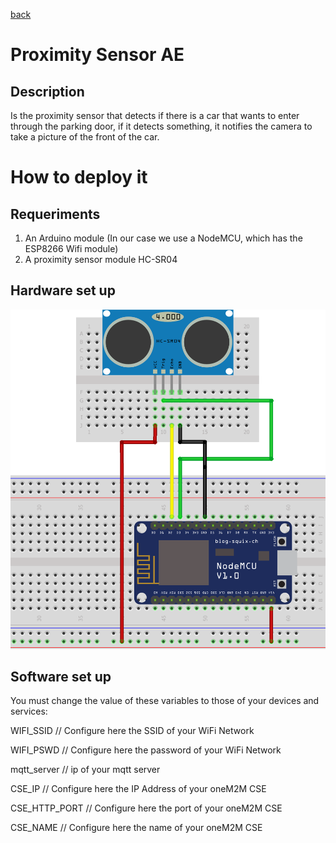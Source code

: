 [back](https://github.com/ruzafa8/SmartBuilding)
# Proximity Sensor AE
## Description
Is the proximity sensor that detects if there is a car that wants to enter through the parking door, if it detects something, it notifies the camera to take a picture of the front of the car.

# How to deploy it

## Requeriments
1. An Arduino module (In our case we use a NodeMCU, which has the ESP8266 Wifi module)
2. A proximity sensor module HC-SR04

## Hardware set up
![Breadboard schematics](/proximitySensorAE/proximitySensor_schematic.png)

## Software set up
You must change the value of these variables to those of your devices and services:

WIFI_SSID      // Configure here the SSID of your WiFi Network

WIFI_PSWD      // Configure here the password of your WiFi Network

mqtt_server    // ip of your mqtt server

CSE_IP         // Configure here the IP Address of your oneM2M CSE

CSE_HTTP_PORT  // Configure here the port of your oneM2M CSE

CSE_NAME       // Configure here the name of your oneM2M CSE
